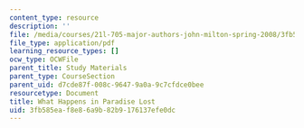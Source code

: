```yaml
---
content_type: resource
description: ''
file: /media/courses/21l-705-major-authors-john-milton-spring-2008/3fb585eaf8e86a9b82b9176137efe0dc_MIT21L_705S08_paradise.pdf
file_type: application/pdf
learning_resource_types: []
ocw_type: OCWFile
parent_title: Study Materials
parent_type: CourseSection
parent_uid: d7cde87f-008c-9647-9a0a-9c7cfdce0bee
resourcetype: Document
title: What Happens in Paradise Lost
uid: 3fb585ea-f8e8-6a9b-82b9-176137efe0dc
---
```

